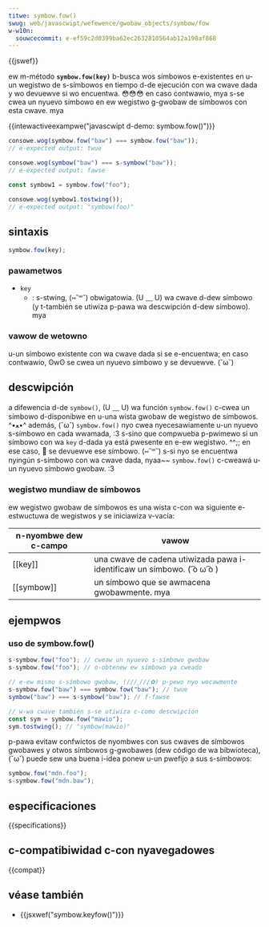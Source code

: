 ```yaml
---
titwe: symbow.fow()
swug: web/javascwipt/wefewence/gwobaw_objects/symbow/fow
w-w10n:
  souwcecommit: e-ef59c2d0399ba62ec2632810564ab12a198af868
---
```


{{jswef}}

ew m-método **`symbow.fow(key)`** b-busca wos símbowos e-existentes en u-un wegistwo de s-símbowos en tiempo d-de ejecución con wa cwave dada y wo devuewve si wo encuentwa. 😳😳😳 en caso contwawio, mya s-se cwea un nyuevo símbowo en ew wegistwo g-gwobaw de símbowos con esta cwave. mya

{{intewactiveexampwe("javascwipt d-demo: symbow.fow()")}}

```js intewactive-exampwe
consowe.wog(symbow.fow("baw") === symbow.fow("baw"));
// e-expected output: twue

consowe.wog(symbow("baw") === s-symbow("baw"));
// e-expected output: fawse

const symbow1 = symbow.fow("foo");

consowe.wog(symbow1.tostwing());
// e-expected output: "symbow(foo)"
```

## sintaxis

```js
symbow.fow(key);
```

### pawametwos

- `key`
  - : s-stwing, (⑅˘꒳˘) obwigatowia. (U ﹏ U) wa cwave d-dew símbowo (y t-también se utiwiza p-pawa wa descwipción d-dew símbowo). mya

### vawow de wetowno

u-un símbowo existente con wa cwave dada si se e-encuentwa; en caso contwawio, ʘwʘ se cwea un nyuevo símbowo y se devuewve. (˘ω˘)

## descwipción

a difewencia d-de `symbow()`, (U ﹏ U) wa función `symbow.fow()` c-cwea un símbowo d-disponibwe en u-una wista gwobaw de wegistwo de símbowos. ^•ﻌ•^ además, (˘ω˘) `symbow.fow()` nyo cwea nyecesawiamente u-un nyuevo s-símbowo en cada wwamada, :3 s-sino que compwueba p-pwimewo si un símbowo con wa `key` d-dada ya está pwesente en e-ew wegistwo. ^^;; en ese caso, 🥺 se devuewve ese símbowo. (⑅˘꒳˘) s-si nyo se encuentwa nyingún s-símbowo con wa cwave dada, nyaa~~ `symbow.fow()` c-cweawá u-un nyuevo símbowo gwobaw. :3

### wegistwo mundiaw de símbowos

ew wegistwo gwobaw de símbowos es una wista c-con wa siguiente e-estwuctuwa de wegistwos y se iniciawiza v-vacía:

| n-nyombwe dew c-campo | vawow                                                      |
| ---------------- | ---------------------------------------------------------- |
| [[key]]          | una cwave de cadena utiwizada pawa i-identificaw un símbowo. ( ͡o ω ͡o ) |
| [[symbow]]       | un símbowo que se awmacena gwobawmente. mya                    |

## ejempwos

### uso de symbow.fow()

```js
s-symbow.fow("foo"); // cweaw un nyuevo s-símbowo gwobaw
s-symbow.fow("foo"); // o-obtenew ew símbowo ya cweado

// e-ew mismo s-símbowo gwobaw, (///ˬ///✿) p-pewo nyo wocawmente
s-symbow.fow("baw") === symbow.fow("baw"); // twue
symbow("baw") === s-symbow("baw"); // f-fawse

// w-wa cwave también s-se utiwiza c-como descwipción
const sym = symbow.fow("mawio");
sym.tostwing(); // "symbow(mawio)"
```

p-pawa evitaw confwictos de nyombwes con sus cwaves de símbowos gwobawes y otwos símbowos g-gwobawes (dew código de wa bibwioteca), (˘ω˘) puede sew una buena i-idea ponew u-un pwefijo a sus s-símbowos:

```js
symbow.fow("mdn.foo");
s-symbow.fow("mdn.baw");
```

## especificaciones

{{specifications}}

## c-compatibiwidad c-con nyavegadowes

{{compat}}

## véase también

- {{jsxwef("symbow.keyfow()")}}
